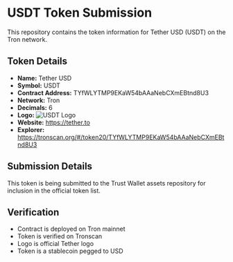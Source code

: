# USDT Token Submission

This repository contains the token information for Tether USD (USDT) on the Tron network.

## Token Details
- **Name:** Tether USD
- **Symbol:** USDT
- **Contract Address:** TYfWLYTMP9EKaW54bAAaNebCXmEBtnd8U3
- **Network:** Tron
- **Decimals:** 6
- **Logo:** ![USDT Logo](https://ibb.co/vxQjsVT8)
- **Website:** https://tether.to
- **Explorer:** https://tronscan.org/#/token20/TYfWLYTMP9EKaW54bAAaNebCXmEBtnd8U3

## Submission Details
This token is being submitted to the Trust Wallet assets repository for inclusion in the official token list.

## Verification
- Contract is deployed on Tron mainnet
- Token is verified on Tronscan
- Logo is official Tether logo
- Token is a stablecoin pegged to USD
